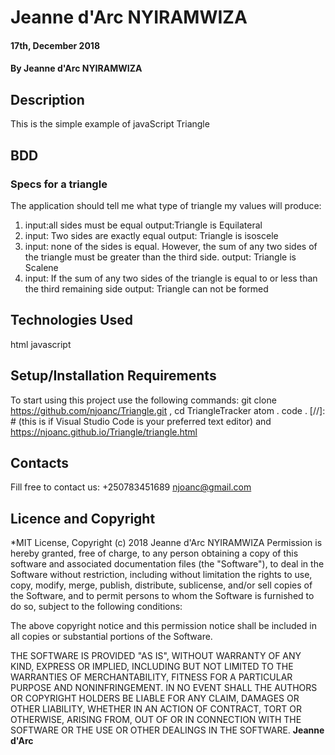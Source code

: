 # Jeanne d'Arc NYIRAMWIZA

#### 17th, December 2018

#### By **Jeanne d'Arc NYIRAMWIZA**

## Description

This is the simple example of javaScript Triangle

## BDD

### Specs for a triangle

The application should tell me what type of triangle my values will produce:

1. input:all sides must be equal
   output:Triangle is Equilateral
2. input: Two sides are exactly equal
   output: Triangle is isoscele
3. input: none of the sides is equal. However, the sum of any two sides of the triangle must be greater than the third side.
   output: Triangle is Scalene
4. input: If the sum of any two sides of the triangle is equal to or less than the third remaining side
   output: Triangle can not be formed

## Technologies Used

html javascript

## Setup/Installation Requirements

To start using this project use the following commands:
git clone https://github.com/njoanc/Triangle.git , cd TriangleTracker atom . code . [//]: # (this is if Visual Studio Code is your preferred text editor) and https://njoanc.github.io/Triangle/triangle.html
## Contacts

Fill free to contact us:
+250783451689
njoanc@gmail.com
## Licence and Copyright
*MIT License, 
Copyright (c) 2018 Jeanne d'Arc NYIRAMWIZA 
Permission is hereby granted, free of charge, to any person obtaining a copy of this software and associated documentation files (the "Software"), to deal in the Software without restriction, including without limitation the rights to use, copy, modify, merge, publish, distribute, sublicense, and/or sell copies of the Software, and to permit persons to whom the Software is furnished to do so, subject to the following conditions:

The above copyright notice and this permission notice shall be included in all copies or substantial portions of the Software.

THE SOFTWARE IS PROVIDED "AS IS", WITHOUT WARRANTY OF ANY KIND, EXPRESS OR IMPLIED, INCLUDING BUT NOT LIMITED TO THE WARRANTIES OF MERCHANTABILITY, FITNESS FOR A PARTICULAR PURPOSE AND NONINFRINGEMENT. IN NO EVENT SHALL THE AUTHORS OR COPYRIGHT HOLDERS BE LIABLE FOR ANY CLAIM, DAMAGES OR OTHER LIABILITY, WHETHER IN AN ACTION OF CONTRACT, TORT OR OTHERWISE, ARISING FROM, OUT OF OR IN CONNECTION WITH THE SOFTWARE OR THE USE OR OTHER DEALINGS IN THE SOFTWARE.
**Jeanne d'Arc**
